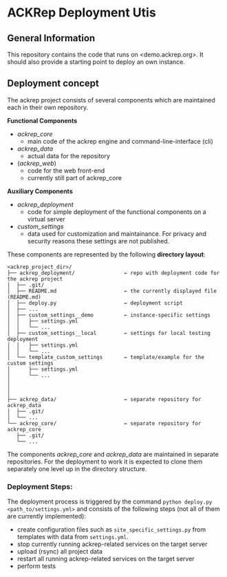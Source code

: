 # ACKRep Deployment Utis

## General Information

This repository contains the code that runs on <demo.ackrep.org>. It should also provide a starting point to deploy an own instance.

## Deployment concept

The ackrep project consists of several components which are maintained each in their own repository.


**Functional Components**

- *ackrep_core*
    - main code of the ackrep engine and command-line-interface (cli)
- *ackrep_data*
    - actual data for the repository
- (*ackrep_web*)
    - code for the web front-end
    - currently still part of ackrep_core

**Auxiliary Components**

- *ackrep_deployment*
    - code for simple deployment of the functional components on a virtual server
- *custom_settings*
    - data used for customization and maintainance. For privacy and security reasons these settings are not published.


These components are represented by the following **directory layout**:

    <ackrep_project_dir>/
    ├── ackrep_deployment/                ← repo with deployment code for the ackrep project
    │  ├── .git/
    │  ├── README.md                      ← the currently displayed file (README.md)
    │  ├── deploy.py                      ← deployment script
    │  ├── ...
    │  ├── custom_settings__demo          ← instance-specific settings
    │  │   ├── settings.yml
    │  │   └── ...
    │  ├── custom_settings__local         ← settings for local testing deployment
    │  │   ├── settings.yml
    │  │   └── ...
    │  └── template_custom_settings       ← template/example for the custom settings
    │      ├── settings.yml
    │      └── ...
    │
    │
    │
    ├── ackrep_data/                      ← separate repository for ackrep_data
    │  ├── .git/
    │  └── ...
    └── ackrep_core/                      ← separate repository for ackrep_core
       ├── .git/
       └── ...

The components  *ackrep_core* and *ackrep_data* are maintained in separate repositories.
For the deployment to work it is expected to clone them separately one level up in the directory structure.

### Deployment Steps:

The deployment process is triggered by the command `python deploy.py <path_to/settings.yml>` and consists of the following steps (not all of them are currently implemented):

- create configuration files such as `site_specific_settings.py` from templates with data from `settings.yml`.
- stop currently running ackrep-related services on the target server
- upload (rsync) all project data
- restart all running ackrep-related services on the target server
- perform tests

